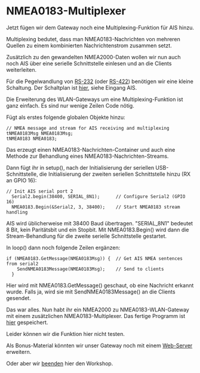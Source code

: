 # NMEA0183-Multiplexer

Jetzt fügen wir dem Gateway noch eine Multiplexing-Funktion für AIS hinzu.

Multiplexing bedutet, dass man NMEA0183-Nachrichten von mehreren Quellen zu einem kombinierten Nachrichtenstrom zusammen setzt.

Zusätzlich zu den gewandelten NMEA2000-Daten wollen wir nun auch noch AIS über eine serielle Schnittstelle einlesen und an die Clients weiterleiten.

Für die Pegelwandlung von [RS-232](https://de.wikipedia.org/wiki/RS-232) (oder [RS-422](https://de.wikipedia.org/wiki/EIA-422)) benötigen wir eine kleine Schaltung. Der Schaltplan ist [hier](https://github.com/AK-Homberger/NMEA2000WifiGateway-with-ESP32), siehe Eingang AIS.

Die Erweiterung des WLAN-Gateways um eine Multiplexing-Funktion ist ganz einfach. Es sind nur wenige Zeilen Code nötig.

Fügt als erstes folgende globalen Objekte hinzu:
```
// NMEA message and stream for AIS receiving and multiplexing
tNMEA0183Msg NMEA0183Msg;
tNMEA0183 NMEA0183;
```
Das erzeugt einen NMEA0183-Nachrichten-Container und auch eine Methode zur Behandlung eines NMEA0183-Nachrichten-Streams.

Dann fügt ihr in setup(), nach der Initialisierung der seriellen USB-Schnittstelle, die Initialisierung der zweiten seriellen Schnittstelle hinzu (RX an GPIO 16):

```
// Init AIS serial port 2
  Serial2.begin(38400, SERIAL_8N1);      // Configure Serial2 (GPIO 16)
  NMEA0183.Begin(&Serial2, 3, 38400);    // Start NMEA0183 stream handling
```
AIS wird üblicherweise mit 38400 Baud übertragen. "SERIAL_8N1" bedeutet 8 Bit, kein Paritätsbit und  ein Stopbit. Mit NMEA0183.Begin() wird dann die Stream-Behandlung für die zweite serielle Schnittstelle gestartet.


In loop() dann noch folgende Zeilen ergänzen:

```
if (NMEA0183.GetMessage(NMEA0183Msg)) {  // Get AIS NMEA sentences from serial2
    SendNMEA0183Message(NMEA0183Msg);    // Send to clients
  }
```
Hier wird mit NMEA0183.GetMessage() geschaut, ob eine Nachricht erkannt wurde. Falls ja, wird sie mit SendNMEA0183Message() an die Clients gesendet.

Das war alles. Nun habt ihr ein NMEA2000 zu NMEA0183-WLAN-Gateway mit einem zusätzlichen NMEA0183-Multiplexer.
Das fertige Programm ist [hier](https://github.com/AK-Homberger/NMEA2000-Workshop/blob/main/Software/NMEA2000-WLAN-Gateway2/NMEA2000-WLAN-Gateway2.ino) gespeichert.

Leider können wir die Funktion hier nicht testen.

Als Bonus-Material könnten wir unser Gateway noch mit einem [Web-Server](https://github.com/AK-Homberger/NMEA2000-Workshop/blob/main/Docs/WLAN-GW4.md) erweitern.

Oder aber wir [beenden](https://github.com/AK-Homberger/NMEA2000-Workshop/blob/main/Docs/Ende.md) hier den Workshop.

